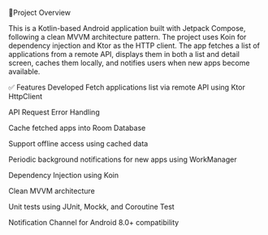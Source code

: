 📱Project Overview

This is a Kotlin-based Android application built with Jetpack Compose, following a clean MVVM architecture pattern. 
The project uses Koin for dependency injection and Ktor as the HTTP client. The app fetches a list of applications 
from a remote API, displays them in both a list and detail screen, caches them locally, and notifies users when new 
apps become available.

✅ Features Developed Fetch applications list via remote API using Ktor HttpClient

API Request Error Handling

Cache fetched apps into Room Database

Support offline access using cached data

Periodic background notifications for new apps using WorkManager

Dependency Injection using Koin

Clean MVVM architecture

Unit tests using JUnit, Mockk, and Coroutine Test

Notification Channel for Android 8.0+ compatibility